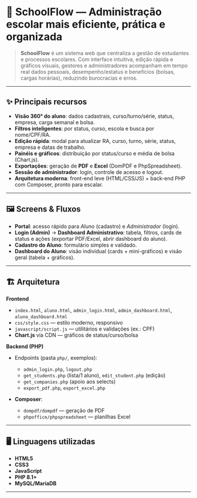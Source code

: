 # 🏫 SchoolFlow — Administração escolar mais eficiente, prática e organizada

> **SchoolFlow** é um sistema web que centraliza a gestão de estudantes e processos escolares. Com interface intuitiva, edição rápida e gráficos visuais, gestores e administradores acompanham em tempo real dados pessoais, desempenho/estatus e benefícios (bolsas, cargas horárias), reduzindo burocracias e erros.

---

## ✨ Principais recursos

* **Visão 360° do aluno**: dados cadastrais, curso/turno/série, status, empresa, carga semanal e bolsa.
* **Filtros inteligentes**: por status, curso, escola e busca por nome/CPF/RA.
* **Edição rápida**: modal para atualizar RA, curso, turno, série, status, empresa e datas de trabalho.
* **Painéis e gráficos**: distribuição por status/curso e média de bolsa (Chart.js).
* **Exportações**: geração de **PDF** e **Excel** (DomPDF e PhpSpreadsheet).
* **Sessão de administrador**: login, controle de acesso e logout.
* **Arquitetura moderna**: front-end leve (HTML/CSS/JS) + back-end PHP com Composer, pronto para escalar.

---

## 🖼️ Screens & Fluxos

* **Portal**: acesso rápido para *Aluno* (cadastro) e *Administrador* (login).
* **Login (Admin)** → **Dashboard Administrativo**: tabela, filtros, cards de status e ações (exportar PDF/Excel, abrir dashboard do aluno).
* **Cadastro do Aluno**: formulário simples e validado.
* **Dashboard do Aluno**: visão individual (cards + mini-gráficos) e visão geral (tabela + gráficos).
---

## 🏗️ Arquitetura

**Frontend**

* `index.html`, `aluno.html`, `admin_login.html`, `admin_dashboard.html`, `aluno_dashboard.html`
* `css/style.css` — estilo moderno, responsivo
* `javascript/script.js` — utilitários e validações (ex.: CPF)
* **Chart.js** via CDN — gráficos de status/curso/bolsa

**Backend (PHP)**

* Endpoints (pasta `php/`, exemplos):

  * `admin_login.php`, `logout.php`
  * `get_students.php` (lista/1 aluno), `edit_student.php` (edição)
  * `get_companies.php` (apoio aos selects)
  * `export_pdf.php`, `export_excel.php`
* **Composer**:

  * `dompdf/dompdf` — geração de PDF
  * `phpoffice/phpspreadsheet` — planilhas Excel
---

## 🖥️ Linguagens utilizadas

* **HTML5**
* **CSS3**
* **JavaScript**
* **PHP 8.1+**
* **MySQL/MariaDB**

---
